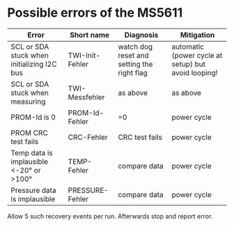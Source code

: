 
# Possible errors of the MS5611

| Error | Short name | Diagnosis  | Mitigation |
| --- | --- | --- | --- |
| SCL or SDA stuck when initializing I2C bus|TWI-Init-Fehler|watch dog reset and setting the right flag|automatic (power cycle at setup) but avoid looping! |
| SCL or SDA stuck when measuring | TWI-Messfehler | as above  | as above | 
| PROM-Id is 0| PROM-Id-Fehler | =0 | power cycle |
| PROM CRC test fails | CRC-Fehler | CRC test fails | power cycle |
| Temp data is implausible <-20° or >100° | TEMP-Fehler | compare data | power cycle |
| Pressure data is implausible | PRESSURE-Fehler | compare data | power cycle |

Allow 5 such recovery events per run. Afterwards stop and report error.
